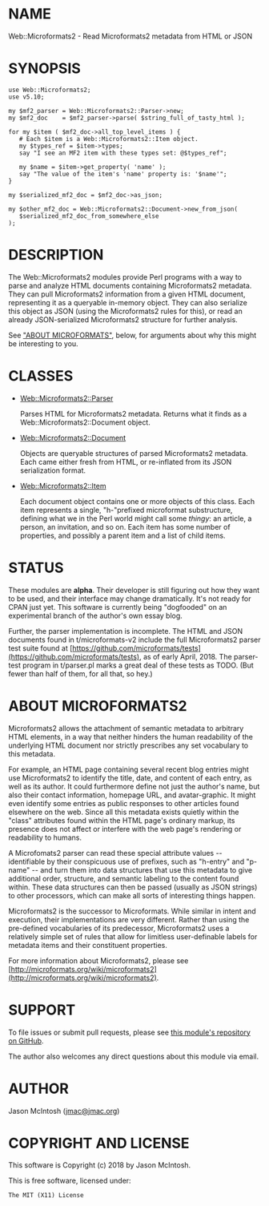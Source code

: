 # NAME

Web::Microformats2 - Read Microformats2 metadata from HTML or JSON

# SYNOPSIS

    use Web::Microformats2;
    use v5.10;

    my $mf2_parser = Web::Microformats2::Parser->new;
    my $mf2_doc    = $mf2_parser->parse( $string_full_of_tasty_html );

    for my $item ( $mf2_doc->all_top_level_items ) {
       # Each $item is a Web::Microformats2::Item object.
       my $types_ref = $item->types;
       say "I see an MF2 item with these types set: @$types_ref";

       my $name = $item->get_property( 'name' );
       say "The value of the item's 'name' property is: '$name'";
    }

    my $serialized_mf2_doc = $mf2_doc->as_json;

    my $other_mf2_doc = Web::Microformats2::Document->new_from_json(
       $serialized_mf2_doc_from_somewhere_else
    );

# DESCRIPTION

The Web::Microformats2 modules provide Perl programs with a way to parse
and analyze HTML documents containing Microformats2 metadata. They can
pull Microformats2 information from a given HTML document, representing
it as a queryable in-memory object. They can also serialize this object
as JSON (using the Microformats2 rules for this), or read an already
JSON-serialized Microformats2 structure for further analysis.

See ["ABOUT MICROFORMATS"](#about-microformats), below, for arguments about why this might
be interesting to you.

# CLASSES

- [Web::Microformats2::Parser](https://metacpan.org/pod/Web::Microformats2::Parser)

    Parses HTML for Microformats2 metadata. Returns what it finds as a
    Web::Microformats2::Document object.

- [Web::Microformats2::Document](https://metacpan.org/pod/Web::Microformats2::Document)

    Objects are queryable structures of parsed Microformats2 metadata. Each
    came either fresh from HTML, or re-inflated from its JSON serialization
    format.

- [Web::Microformats2::Item](https://metacpan.org/pod/Web::Microformats2::Item)

    Each document object contains one or more objects of this class. Each
    item represents a single, "h-"prefixed microformat substructure,
    defining what we in the Perl world might call some _thingy_: an
    article, a person, an invitation, and so on. Each item has some number
    of properties, and possibly a parent item and a list of child items.

# STATUS

These modules are **alpha**. Their developer is still figuring out how
they want to be used, and their interface may change dramatically. It's
not ready for CPAN just yet. This software is currently being
"dogfooded" on an experimental branch of the author's own essay blog.

Further, the parser implementation is incomplete. The HTML and JSON
documents found in t/microformats-v2 include the full Microformats2
parser test suite found at [https://github.com/microformats/tests](https://github.com/microformats/tests), as
of early April, 2018. The parser-test program in t/parser.pl marks a
great deal of these tests as TODO. (But fewer than half of them, for all
that, so hey.)

# ABOUT MICROFORMATS2

Microformats2 allows the attachment of semantic metadata to arbitrary
HTML elements, in a way that neither hinders the human readability of
the underlying HTML document nor strictly prescribes any set vocabulary
to this metadata.

For example, an HTML page containing several recent blog entries might
use Microformats2 to identify the title, date, and content of each
entry, as well as its author. It could furthermore define not just the
author's name, but also their contact information, homepage URL, and
avatar-graphic. It might even identify some entries as public responses
to other articles found elsewhere on the web. Since all this metadata
exists quietly within the "class" attributes found within the HTML
page's ordinary markup, its presence does not affect or interfere with
the web page's rendering or readability to humans.

A Microfomats2 parser can read these special attribute values --
identifiable by their conspicuous use of prefixes, such as "h-entry" and
"p-name" -- and turn them into data structures that use this metadata to
give additional order, structure, and semantic labeling to the content
found within. These data structures can then be passed (usually as JSON
strings) to other processors, which can make all sorts of interesting
things happen.

Microformats2 is the successor to Microformats. While similar in intent
and execution, their implementations are very different. Rather than
using the pre-defined vocabularies of its predecessor, Microformats2
uses a relatively simple set of rules that allow for limitless
user-definable labels for metadata items and their constituent
properties.

For more information about Microformats2, please see
[http://microformats.org/wiki/microformats2](http://microformats.org/wiki/microformats2).

# SUPPORT

To file issues or submit pull requests, please see [this module's
repository on GitHub](https://github.com/jmacdotorg/microformats2-perl).

The author also welcomes any direct questions about this module via email.

# AUTHOR

Jason McIntosh (jmac@jmac.org)

# COPYRIGHT AND LICENSE

This software is Copyright (c) 2018 by Jason McIntosh.

This is free software, licensed under:

    The MIT (X11) License
